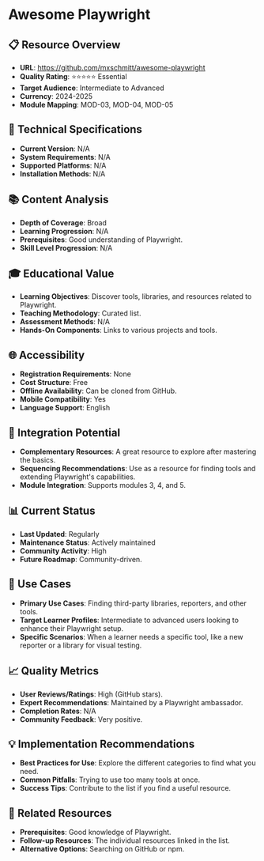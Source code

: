 # Awesome Playwright

## 📋 Resource Overview
- **URL**: https://github.com/mxschmitt/awesome-playwright
- **Quality Rating**: ⭐⭐⭐⭐⭐ Essential
- **Target Audience**: Intermediate to Advanced
- **Currency**: 2024-2025
- **Module Mapping**: MOD-03, MOD-04, MOD-05

## 🔧 Technical Specifications
- **Current Version**: N/A
- **System Requirements**: N/A
- **Supported Platforms**: N/A
- **Installation Methods**: N/A

## 📚 Content Analysis
- **Depth of Coverage**: Broad
- **Learning Progression**: N/A
- **Prerequisites**: Good understanding of Playwright.
- **Skill Level Progression**: N/A

## 🎓 Educational Value
- **Learning Objectives**: Discover tools, libraries, and resources related to Playwright.
- **Teaching Methodology**: Curated list.
- **Assessment Methods**: N/A
- **Hands-On Components**: Links to various projects and tools.

## 🌐 Accessibility
- **Registration Requirements**: None
- **Cost Structure**: Free
- **Offline Availability**: Can be cloned from GitHub.
- **Mobile Compatibility**: Yes
- **Language Support**: English

## 🔗 Integration Potential
- **Complementary Resources**: A great resource to explore after mastering the basics.
- **Sequencing Recommendations**: Use as a resource for finding tools and extending Playwright's capabilities.
- **Module Integration**: Supports modules 3, 4, and 5.

## 📊 Current Status
- **Last Updated**: Regularly
- **Maintenance Status**: Actively maintained
- **Community Activity**: High
- **Future Roadmap**: Community-driven.

## 🎯 Use Cases
- **Primary Use Cases**: Finding third-party libraries, reporters, and other tools.
- **Target Learner Profiles**: Intermediate to advanced users looking to enhance their Playwright setup.
- **Specific Scenarios**: When a learner needs a specific tool, like a new reporter or a library for visual testing.

## 📈 Quality Metrics
- **User Reviews/Ratings**: High (GitHub stars).
- **Expert Recommendations**: Maintained by a Playwright ambassador.
- **Completion Rates**: N/A
- **Community Feedback**: Very positive.

## 💡 Implementation Recommendations
- **Best Practices for Use**: Explore the different categories to find what you need.
- **Common Pitfalls**: Trying to use too many tools at once.
- **Success Tips**: Contribute to the list if you find a useful resource.

## 🔄 Related Resources
- **Prerequisites**: Good knowledge of Playwright.
- **Follow-up Resources**: The individual resources linked in the list.
- **Alternative Options**: Searching on GitHub or npm.